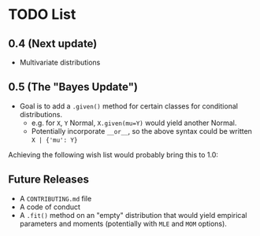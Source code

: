 # TODO List

## 0.4 (Next update)
* Multivariate distributions

## 0.5 (The "Bayes Update")
* Goal is to add a `.given()` method for certain classes for conditional distributions.
    - e.g. for `X`, `Y` Normal, `X.given(mu=Y)` would yield another Normal.
    - Potentially incorporate `__or__`, so the above syntax could be written `X | {'mu': Y}`

Achieving the following wish list would probably bring this to 1.0:
## Future Releases
* A `CONTRIBUTING.md` file
* A code of conduct
* A `.fit()` method on an "empty" distribution that would yield empirical parameters and moments (potentially with `MLE` and `MOM` options).
